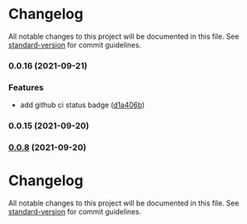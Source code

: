 # Changelog

All notable changes to this project will be documented in this file. See [standard-version](https://github.com/conventional-changelog/standard-version) for commit guidelines.

### 0.0.16 (2021-09-21)


### Features

* add github ci status badge ([d1a406b](https://github.com/acroquelois/quasar-semantic-release-poc/commit/d1a406b85bab498d55aab36331e159f9821b13ff))

### 0.0.15 (2021-09-20)

### [0.0.8](https://github.com/acroquelois/quasar-semantic-release-poc/compare/v0.0.22...v0.0.8) (2021-09-20)

# Changelog

All notable changes to this project will be documented in this file. See [standard-version](https://github.com/conventional-changelog/standard-version) for commit guidelines.
